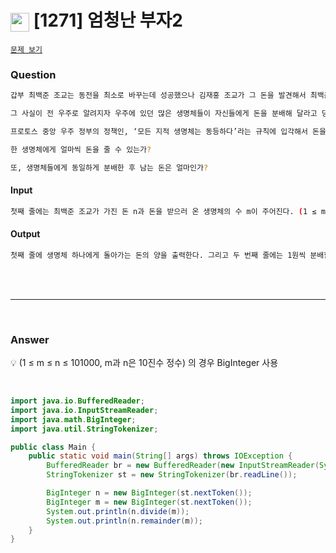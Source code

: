 <h1><img src="https://d2gd6pc034wcta.cloudfront.net/tier/1.svg" width="30" height="30" style="vertical-align: middle;"/> [1271] 엄청난 부자2 </h1>

<a href="https://www.acmicpc.net/problem/1271 " target="_black">``문제 보기``</a>


<h3>Question</h3>

```bash
갑부 최백준 조교는 동전을 최소로 바꾸는데 성공했으나 김재홍 조교가 그 돈을 발견해서 최백준 조교에게 그 돈을 나누자고 따진다.

그 사실이 전 우주로 알려지자 우주에 있던 많은 생명체들이 자신들에게 돈을 분배해 달라고 당장 달려오기 시작했다.

프로토스 중앙 우주 정부의 정책인, ‘모든 지적 생명체는 동등하다’라는 규칙에 입각해서 돈을 똑같이 분배하고자 한다.

한 생명체에게 얼마씩 돈을 줄 수 있는가?

또, 생명체들에게 동일하게 분배한 후 남는 돈은 얼마인가?
```


<h4>Input</h4>

```bash
첫째 줄에는 최백준 조교가 가진 돈 n과 돈을 받으러 온 생명체의 수 m이 주어진다. (1 ≤ m ≤ n ≤ 101000, m과 n은 10진수 정수)
```

<h4>Output</h4>

```bash
첫째 줄에 생명체 하나에게 돌아가는 돈의 양을 출력한다. 그리고 두 번째 줄에는 1원씩 분배할 수 없는 남는 돈을 출력한다.
```


<br><br>

<hr>

<br>

<h3>Answer</h3>

💡 (1 ≤ m ≤ n ≤ 101000, m과 n은 10진수 정수) 의 경우 BigInteger 사용

<br>

```java
import java.io.BufferedReader;
import java.io.InputStreamReader;
import java.math.BigInteger;
import java.util.StringTokenizer;

public class Main {
    public static void main(String[] args) throws IOException {
        BufferedReader br = new BufferedReader(new InputStreamReader(System.in));
        StringTokenizer st = new StringTokenizer(br.readLine());

        BigInteger n = new BigInteger(st.nextToken());
        BigInteger m = new BigInteger(st.nextToken());
        System.out.println(n.divide(m));
        System.out.println(n.remainder(m));
    }
}
```
